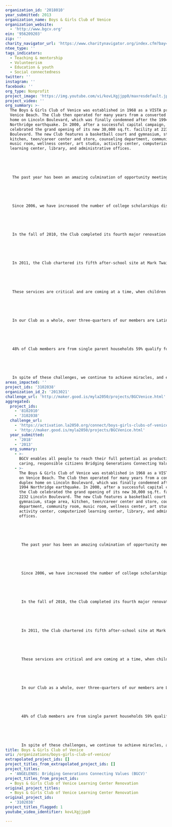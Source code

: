 ```yaml
---
organization_id: '2018010'
year_submitted: 2013
organization_name: Boys & Girls Club of Venice
organization_website:
  - 'http://www.bgcv.org'
ein: '956209203'
zip: ''
charity_navigator_url: 'https://www.charitynavigator.org/index.cfm?bay=search.profile&ein=956209203'
ntee_type: ''
tags_indicators:
  - Teaching & mentorship
  - Volunteerism
  - Education & youth
  - Social connectedness
twitter: ''
instagram: ''
facebook: ''
org_type: Nonprofit
project_image: 'https://img.youtube.com/vi/kovLXgjjpp0/maxresdefault.jpg'
project_video: ''
org_summary: >-
  The Boys & Girls Club of Venice was established in 1968 as a VISTA project on
  Venice Beach. The Club then operated for many years from a converted duplex
  home on Lincoln Boulevard, which was finally condemned after the 1994
  Northridge earthquake. In 2000, after a successful capital campaign, the Club
  celebrated the grand opening of its new 30,000 sq.ft. facility at 2232 Lincoln
  Boulevard. The new Club features a basketball court and gymnasium, stage area,
  kitchen, teen/career center and store, counseling department, community room,
  music room, wellness center, art studio, activity center, computerized
  learning center, library, and administrative offices. 
   
   
   
   
   
   The past year has been an amazing culmination of opportunity meeting execution. Through the generosity of our donors and volunteers and with the care and commitment of our staff, we have created an environment where reaching new heights is the norm, and excellence prevails in many areas of the Club.
   
   
    
   
   
   Since 2006, we have increased the number of college scholarships distributed annually from one to eight with the total amount annually distributed increasing from $1,000 to over $60,000.
   
   
    
   
   
   In the fall of 2010, the Club completed its fourth major renovation project in the last five years when it opened its doors to the newly renovated teen lounge. The renovation of the teen lounge comes after major renovations of the art center, technology center, and gymnasium.
   
   
    
   
   
   In 2011, the Club chartered its fifth after-school site at Mark Twain Middle School, where we will service middle school students through our Tomorrow’s Leaders, PowerHour homework help, the arts, sports, fitness, and recreation programs.
   
   
    
   
   
   These services are critical and are coming at a time, when children and families need the support of the community to navigate the challenging waters of unemployment, decreased government spending, and unforgiving streets.
   
   
    
   
   
   In our Club as a whole, over three-quarters of our members are Latino/a, or African American. Our Club children are challenged every day by the breakdown of traditional family structures:
   
   
    
   
   
   48% of Club members are from single parent households 59% qualify for free or reduced-price lunches at school Several LAPD Gang Injunctions reflect gang territories; our youth walk through them on the way to school.
   
   
   
   
   
   In spite of these challenges, we continue to achieve miracles, and enhance our core services. Without the support of individuals like you who breathe life into our youth development organization, our mission and work would be filled with empty dreams and missed opportunities to make a difference in the life of a child.
areas_impacted: ''
project_ids: '3102038'
organization_id_2: '2013021'
challenge_url: 'http://maker.good.is/myla2050/projects/BGCVenice.html'
aggregated:
  project_ids:
    - '8102010'
    - '3102038'
  challenge_url:
    - 'https://activation.la2050.org/connect/boys-girls-clubs-of-venice-bgcv/'
    - 'http://maker.good.is/myla2050/projects/BGCVenice.html'
  year_submitted:
    - '2018'
    - '2013'
  org_summary:
    - >-
      BGCV enables all people to reach their full potential as productive,
      caring, responsible citizens Bridging Generations Connecting Values
    - >-
      The Boys & Girls Club of Venice was established in 1968 as a VISTA project
      on Venice Beach. The Club then operated for many years from a converted
      duplex home on Lincoln Boulevard, which was finally condemned after the
      1994 Northridge earthquake. In 2000, after a successful capital campaign,
      the Club celebrated the grand opening of its new 30,000 sq.ft. facility at
      2232 Lincoln Boulevard. The new Club features a basketball court and
      gymnasium, stage area, kitchen, teen/career center and store, counseling
      department, community room, music room, wellness center, art studio,
      activity center, computerized learning center, library, and administrative
      offices. 
       
       
       
       
       
       The past year has been an amazing culmination of opportunity meeting execution. Through the generosity of our donors and volunteers and with the care and commitment of our staff, we have created an environment where reaching new heights is the norm, and excellence prevails in many areas of the Club.
       
       
        
       
       
       Since 2006, we have increased the number of college scholarships distributed annually from one to eight with the total amount annually distributed increasing from $1,000 to over $60,000.
       
       
        
       
       
       In the fall of 2010, the Club completed its fourth major renovation project in the last five years when it opened its doors to the newly renovated teen lounge. The renovation of the teen lounge comes after major renovations of the art center, technology center, and gymnasium.
       
       
        
       
       
       In 2011, the Club chartered its fifth after-school site at Mark Twain Middle School, where we will service middle school students through our Tomorrowâ€™s Leaders, PowerHour homework help, the arts, sports, fitness, and recreation programs.
       
       
        
       
       
       These services are critical and are coming at a time, when children and families need the support of the community to navigate the challenging waters of unemployment, decreased government spending, and unforgiving streets.
       
       
        
       
       
       In our Club as a whole, over three-quarters of our members are Latino/a, or African American. Our Club children are challenged every day by the breakdown of traditional family structures:
       
       
        
       
       
       48% of Club members are from single parent households 59% qualify for free or reduced-price lunches at school Several LAPD Gang Injunctions reflect gang territories; our youth walk through them on the way to school.
       
       
       
       
       
       In spite of these challenges, we continue to achieve miracles, and enhance our core services. Without the support of individuals like you who breathe life into our youth development organization, our mission and work would be filled with empty dreams and missed opportunities to make a difference in the life of a child.
title: Boys & Girls Club of Venice
uri: /organizations/boys-girls-club-of-venice/
extrapolated_project_ids: []
project_titles_from_extrapolated_project_ids: []
project_titles:
  - 'ANGELENOS: Bridging Generations Connecting Values (BGCV)'
project_titles_from_project_ids:
  - Boys & Girls Club of Venice Learning Center Renovation
original_project_titles:
  - Boys & Girls Club of Venice Learning Center Renovation
original_project_ids:
  - '3102038'
project_titles_flagged: 1
youtube_video_identifier: kovLXgjjpp0

---
```

